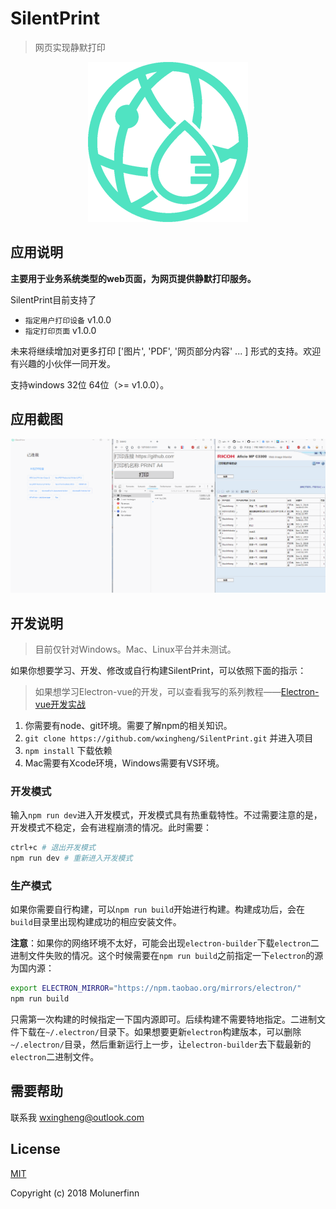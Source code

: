 # SilentPrint

> 网页实现静默打印

<p align="center">
  <img src="https://raw.githubusercontent.com/wxingheng/images/master/picGologo_color.png" alt="">
</p>

## 应用说明

**主要用于业务系统类型的web页面，为网页提供静默打印服务。**

SilentPrint目前支持了

- `指定用户打印设备` v1.0.0
- `指定打印页面` v1.0.0

未来将继续增加对更多打印 ['图片', 'PDF', '网页部分内容' ... ] 形式的支持。欢迎有兴趣的小伙伴一同开发。

支持windows 32位 64位（>= v1.0.0）。

## 应用截图
![](https://raw.githubusercontent.com/wxingheng/images/master/picGoscreen001.gif)

## 开发说明

> 目前仅针对Windows。Mac、Linux平台并未测试。

如果你想要学习、开发、修改或自行构建SilentPrint，可以依照下面的指示：

> 如果想学习Electron-vue的开发，可以查看我写的系列教程——[Electron-vue开发实战](https://molunerfinn.com/tags/Electron-vue/)

1. 你需要有node、git环境。需要了解npm的相关知识。
2. `git clone https://github.com/wxingheng/SilentPrint.git` 并进入项目
3. `npm install` 下载依赖
4. Mac需要有Xcode环境，Windows需要有VS环境。

### 开发模式

输入`npm run dev`进入开发模式，开发模式具有热重载特性。不过需要注意的是，开发模式不稳定，会有进程崩溃的情况。此时需要：

```bash
ctrl+c # 退出开发模式
npm run dev # 重新进入开发模式
```

### 生产模式

如果你需要自行构建，可以`npm run build`开始进行构建。构建成功后，会在`build`目录里出现构建成功的相应安装文件。

**注意**：如果你的网络环境不太好，可能会出现`electron-builder`下载`electron`二进制文件失败的情况。这个时候需要在`npm run build`之前指定一下`electron`的源为国内源：

```bash
export ELECTRON_MIRROR="https://npm.taobao.org/mirrors/electron/"
npm run build
```

只需第一次构建的时候指定一下国内源即可。后续构建不需要特地指定。二进制文件下载在`~/.electron/`目录下。如果想要更新`electron`构建版本，可以删除`~/.electron/`目录，然后重新运行上一步，让`electron-builder`去下载最新的`electron`二进制文件。

## 需要帮助

联系我 wxingheng@outlook.com

## License

[MIT](http://opensource.org/licenses/MIT)

Copyright (c) 2018 Molunerfinn
